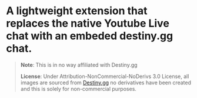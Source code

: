 # A lightweight extension that replaces the native Youtube Live chat with an embeded destiny.gg chat.
> 
> **Note**: This is in no way affiliated with Destiny.gg
>
> **License**: Under Attribution-NonCommercial-NoDerivs 3.0 License, all images are sourced from [Destiny.gg](https://www.destiny.gg/) no derivatives have been created and this is solely for non-commercial purposes.
